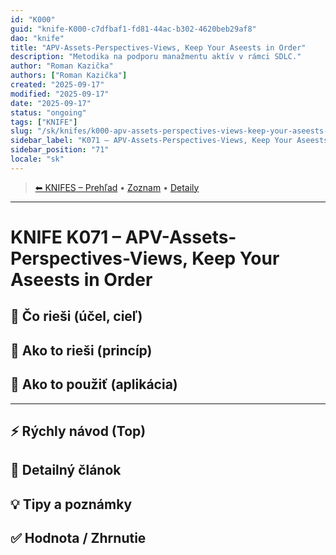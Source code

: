 ```yaml
---
id: "K000"
guid: "knife-K000-c7dfbaf1-fd81-44ac-b302-4620beb29af8"
dao: "knife"
title: "APV-Assets-Perspectives-Views, Keep Your Aseests in Order"
description: "Metodika na podporu manažmentu aktív v rámci SDLC."
author: "Roman Kazička"
authors: ["Roman Kazička"]
created: "2025-09-17"
modified: "2025-09-17"
date: "2025-09-17"
status: "ongoing"
tags: ["KNIFE"]
slug: "/sk/knifes/k000-apv-assets-perspectives-views-keep-your-aseests-in-order"
sidebar_label: "K071 – APV-Assets-Perspectives-Views, Keep Your Aseests in Order"
sidebar_position: "71"
locale: "sk"
---
```

<!-- body:start -->

<!-- nav:knifes -->
> [⬅ KNIFES – Prehľad](../overview.md) • [Zoznam](../KNIFE_Overview_List.md) • [Detaily](../KNIFE_Overview_Details.md)
---
# KNIFE K071 – APV-Assets-Perspectives-Views, Keep Your Aseests in Order

## 🎯 Čo rieši (účel, cieľ)

## 🧩 Ako to rieši (princíp)

## 🧪 Ako to použiť (aplikácia)

---

## ⚡ Rýchly návod (Top)

## 📜 Detailný článok

## 💡 Tipy a poznámky

## ✅ Hodnota / Zhrnutie
